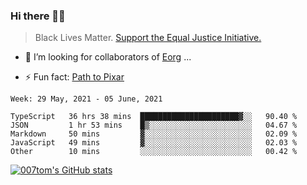 ### Hi there 👋🏿

<!--
**007tom/007tom** is a ✨ _special_ ✨ repository because its `README.md` (this file) appears on your GitHub profile.

Here are some ideas to get you started:
-->

> Black Lives Matter. [Support the Equal Justice Initiative.](https://support.eji.org/give/153413/#!/donation/checkout)

<!--
- 🔭 I’m currently working on ...
- 🌱 I’m currently learning ...
-->
- 👯 I’m looking for collaborators of [Eorg](https://github.com/zhyd1997/Eorg) ...

<!--
- 🤔 I’m looking for help with ...
- 💬 Ask me about ...
- 📫 How to reach me: ...
- 😄 Pronouns: ...
-->

- ⚡ Fun fact: [Path to Pixar](https://bunnyhobby.github.io/)
<!--
-->

<!--START_SECTION:waka-->
```text
Week: 29 May, 2021 - 05 June, 2021

TypeScript   36 hrs 38 mins  ██████████████████████▓░░   90.40 % 
JSON         1 hr 53 mins    █▒░░░░░░░░░░░░░░░░░░░░░░░   04.67 % 
Markdown     50 mins         ▓░░░░░░░░░░░░░░░░░░░░░░░░   02.09 % 
JavaScript   49 mins         ▓░░░░░░░░░░░░░░░░░░░░░░░░   02.03 % 
Other        10 mins         ░░░░░░░░░░░░░░░░░░░░░░░░░   00.42 % 
```
<!--END_SECTION:waka-->


[![007tom's GitHub stats](https://github-readme-stats.vercel.app/api?username=007tom&count_private=true&show_icons=true&theme=react)
](https://github.com/anuraghazra/github-readme-stats)
